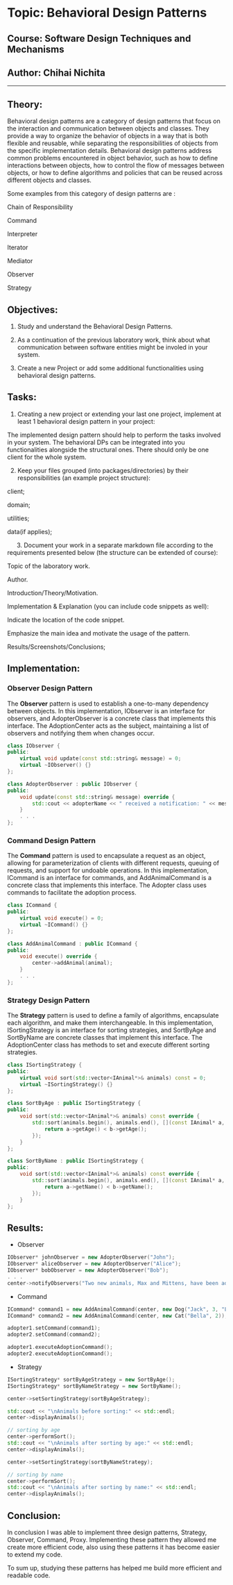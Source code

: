 # Topic: Behavioral Design Patterns
## Course: Software Design Techniques and Mechanisms
## Author: Chihai Nichita

---

## Theory:

Behavioral design patterns are a category of design patterns that focus on the interaction and communication between objects and classes. They provide a way to organize the behavior of objects in a way that is both flexible and reusable, while separating the responsibilities of objects from the specific implementation details. Behavioral design patterns address common problems encountered in object behavior, such as how to define interactions between objects, how to control the flow of messages between objects, or how to define algorithms and policies that can be reused across different objects and classes.

Some examples from this category of design patterns are :

Chain of Responsibility

Command

Interpreter

Iterator

Mediator

Observer

Strategy

## Objectives:

1. Study and understand the Behavioral Design Patterns.

2. As a continuation of the previous laboratory work, think about what communication between software entities might be involed in your system.

3. Create a new Project or add some additional functionalities using behavioral design patterns.

## Tasks:

1. Creating a new project or extending your last one project, implement at least 1 behavioral design pattern in your project:

The implemented design pattern should help to perform the tasks involved in your system.
The behavioral DPs can be integrated into you functionalities alongside the structural ones.
There should only be one client for the whole system.

2. Keep your files grouped (into packages/directories) by their responsibilities (an example project structure):

client;

domain;

utilities;

data(if applies);

    3. Document your work in a separate markdown file according to the requirements presented below (the structure can be extended of course):

Topic of the laboratory work.

Author.

Introduction/Theory/Motivation.

Implementation & Explanation (you can include code snippets as well):

Indicate the location of the code snippet.

Emphasize the main idea and motivate the usage of the pattern.

Results/Screenshots/Conclusions;

## Implementation:

### Observer Design Pattern ###

The **Observer** pattern is used to establish a one-to-many dependency between objects. In this implementation, IObserver is an interface for observers, and AdopterObserver is a concrete class that implements this interface. The AdoptionCenter acts as the subject, maintaining a list of observers and notifying them when changes occur.

```cpp
class IObserver {
public:
    virtual void update(const std::string& message) = 0;
    virtual ~IObserver() {}
};

class AdopterObserver : public IObserver {
public:
    void update(const std::string& message) override {
        std::cout << adopterName << " received a notification: " << message << std::endl;
    }
    . . .
};
```

### Command Design Pattern ###

The **Command** pattern is used to encapsulate a request as an object, allowing for parameterization of clients with different requests, queuing of requests, and support for undoable operations. In this implementation, ICommand is an interface for commands, and AddAnimalCommand is a concrete class that implements this interface. The Adopter class uses commands to facilitate the adoption process.

```cpp
class ICommand {
public:
    virtual void execute() = 0;
    virtual ~ICommand() {}
};

class AddAnimalCommand : public ICommand {
public:
    void execute() override {
        center->addAnimal(animal);
    }
    . . .
};
```

### Strategy Design Pattern ###

The **Strategy** pattern is used to define a family of algorithms, encapsulate each algorithm, and make them interchangeable. In this implementation, ISortingStrategy is an interface for sorting strategies, and SortByAge and SortByName are concrete classes that implement this interface. The AdoptionCenter class has methods to set and execute different sorting strategies.

```cpp
class ISortingStrategy {
public:
    virtual void sort(std::vector<IAnimal*>& animals) const = 0;
    virtual ~ISortingStrategy() {}
};

class SortByAge : public ISortingStrategy {
public:
    void sort(std::vector<IAnimal*>& animals) const override {
        std::sort(animals.begin(), animals.end(), [](const IAnimal* a, const IAnimal* b) {
            return a->getAge() < b->getAge();
        });
    }
};

class SortByName : public ISortingStrategy {
public:
    void sort(std::vector<IAnimal*>& animals) const override {
        std::sort(animals.begin(), animals.end(), [](const IAnimal* a, const IAnimal* b) {
            return a->getName() < b->getName();
        });
    }
};
```

## Results:

* Observer 
```cpp
IObserver* johnObserver = new AdopterObserver("John");
IObserver* aliceObserver = new AdopterObserver("Alice");
IObserver* bobObserver = new AdopterObserver("Bob");
. . .
center->notifyObservers("Two new animals, Max and Mittens, have been added!");
```

* Command
```cpp
ICommand* command1 = new AddAnimalCommand(center, new Dog("Jack", 3, "Labrador"));
ICommand* command2 = new AddAnimalCommand(center, new Cat("Bella", 2));

adopter1.setCommand(command1);
adopter2.setCommand(command2);

adopter1.executeAdoptionCommand();
adopter2.executeAdoptionCommand();
```

* Strategy
```cpp
ISortingStrategy* sortByAgeStrategy = new SortByAge();
ISortingStrategy* sortByNameStrategy = new SortByName();

center->setSortingStrategy(sortByAgeStrategy);

std::cout << "\nAnimals before sorting:" << std::endl;
center->displayAnimals();

// sorting by age
center->performSort();
std::cout << "\nAnimals after sorting by age:" << std::endl;
center->displayAnimals();

center->setSortingStrategy(sortByNameStrategy);

// sorting by name
center->performSort();
std::cout << "\nAnimals after sorting by name:" << std::endl;
center->displayAnimals();
```

## Conclusion:

In conclusion I was able to implement three design patterns, Strategy, Observer, Command, Proxy. Implementing these pattern they allowed me create more efficient code, also using these patterns it has become easier to extend my code.

To sum up, studying these patterns has helped me build more efficient and readable code.

